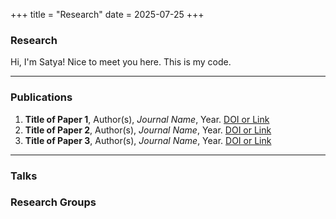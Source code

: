 +++
title = "Research"
date = 2025-07-25
+++

### Research

Hi, I'm Satya! Nice to meet you here. This is my code.

---

### Publications

1. **Title of Paper 1**, Author(s), *Journal Name*, Year. [DOI or Link](https://example.com)  
2. **Title of Paper 2**, Author(s), *Journal Name*, Year. [DOI or Link](https://example.com)  
3. **Title of Paper 3**, Author(s), *Journal Name*, Year. [DOI or Link](https://example.com)  

---

### Talks 


### Research Groups


### 